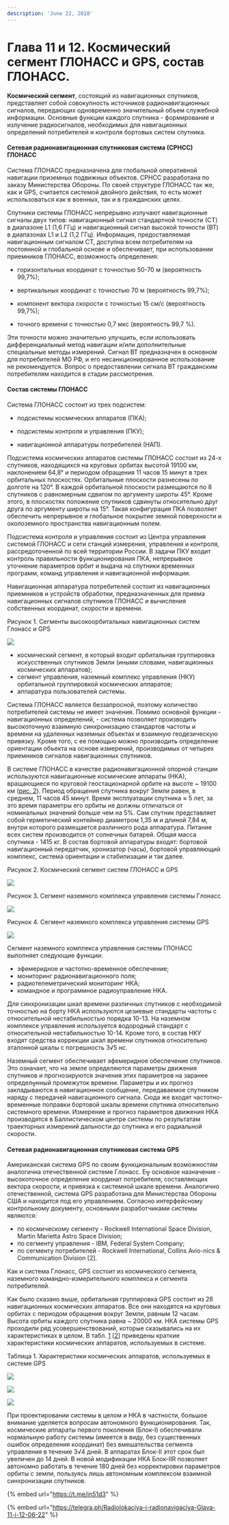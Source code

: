 ```yaml
---
description: 'June 22, 2018'
---
```


# Глава 11 и 12. Космический сегмент ГЛОНАСС и GPS, состав ГЛОНАСС.

**Космический сегмент**, состоящий из навигационных спутников, представляет собой совокупность источников радионавигационных сигналов, передающих одновременно значительный объем служебной информации. Основные функции каждого спутника - формирование и излучение радиосигналов, необходимых для навигационных определений потребителей и контроля бортовых систем спутника.

#### Сетевая радионавигационная спутниковая система \(СРНСС\) ГЛОНАСС <a id="&#x421;&#x435;&#x442;&#x435;&#x432;&#x430;&#x44F;-&#x440;&#x430;&#x434;&#x438;&#x43E;&#x43D;&#x430;&#x432;&#x438;&#x433;&#x430;&#x446;&#x438;&#x43E;&#x43D;&#x43D;&#x430;&#x44F;-&#x441;&#x43F;&#x443;&#x442;&#x43D;&#x438;&#x43A;&#x43E;&#x432;&#x430;&#x44F;-&#x441;&#x438;&#x441;&#x442;&#x435;&#x43C;&#x430;-(&#x421;&#x420;&#x41D;&#x421;&#x421;)-&#x413;&#x41B;&#x41E;&#x41D;&#x410;&#x421;&#x421;"></a>

Система ГЛОНАСС предназначена для глобальной оперативной навигации приземных подвижных объектов. СРНСС разработана по заказу Министерства Обороны. По своей структуре ГЛОНАСС так же, как и GPS, считается системой двойного действия, то есть может использоваться как в военных, так и в гражданских целях.

Спутники системы ГЛОНАСС непрерывно излучают навигационные сигналы двух типов: навигационный сигнал стандартной точности \(СТ\) в диапазоне L1 \(1,6 ГГц\) и навигационный сигнал высокой точности \(ВТ\) в диапазонах L1 и L2 \(1,2 ГГц\). Информация, предоставляемая навигационным сигналом СТ, доступна всем потребителям на постоянной и глобальной основе и обеспечивает, при использовании приемников ГЛОНАСС, возможность определения:

- горизонтальных координат с точностью 50-70 м \(вероятность 99,7%\);

- вертикальных координат с точностью 70 м \(вероятность 99,7%\);

- компонент вектора скорости с точностью 15 см/с \(вероятность 99,7%\);

- точного времени с точностью 0,7 мкс \(вероятность 99,7 %\).

Эти точности можно значительно улучшить, если использовать дифференциальный метод навигации и/или дополнительные специальные методы измерений. Сигнал ВТ предназначен в основном для потребителей МО РФ, и его несанкционированное использование не рекомендуется. Вопрос о предоставлении сигнала ВТ гражданским потребителям находится в стадии рассмотрения.

#### Состав системы ГЛОНАСС <a id="&#x421;&#x43E;&#x441;&#x442;&#x430;&#x432;-&#x441;&#x438;&#x441;&#x442;&#x435;&#x43C;&#x44B;-&#x413;&#x41B;&#x41E;&#x41D;&#x410;&#x421;&#x421;"></a>

Система ГЛОНАСС состоит из трех подсистем:

- подсистемы космических аппаратов \(ПКА\);

- подсистемы контроля и управления \(ПКУ\);

- навигационной аппаратуры потребителей \(НАП\).

Подсистема космических аппаратов системы ГЛОНАСС состоит из 24-х спутников, находящихся на круговых орбитах высотой 19100 км, наклонением 64,8° и периодом обращения 11 часов 15 минут в трех орбитальных плоскостях. Орбитальные плоскости разнесены по долготе на 120°. В каждой орбитальной плоскости размещаются по 8 спутников с равномерным сдвигом по аргументу широты 45°. Кроме этого, в плоскостях положение спутников сдвинуты относительно друг друга по аргументу широты на 15°. Такая конфигурация ПКА позволяет обеспечить непрерывное и глобальное покрытие земной поверхности и околоземного пространства навигационным полем.

Подсистема контроля и управления состоит из Центра управления системой ГЛОНАСС и сети станций измерения, управления и контроля, рассредоточенной по всей территории России. В задачи ПКУ входит контроль правильности функционирования ПКА, непрерывное уточнение параметров орбит и выдача на спутники временных программ, команд управления и навигационной информации.

Навигационная аппаратура потребителей состоит из навигационных приемников и устройств обработки, предназначенных для приема навигационных сигналов спутников ГЛОНАСС и вычисления собственных координат, скорости и времени.

Рисунок 1. Сегменты высокоорбитальных навигационных систем Глонасс и GPS

![](https://telegra.ph/file/0f7f55ba977fcd35bec61.png)

* космический сегмент, в который входит орбитальная группировка искусственных спутников Земли \(иными словами, навигационных космических аппаратов\);
* сегмент управления, наземный комплекс управления \(НКУ\) орбитальной группировкой космических аппаратов;
* аппаратура пользователей системы.

Система ГЛОНАСС является беззапросной, поэтому количество потребителей системы не имеет значения. Помимо основной функции - навигационных определений, - система позволяет производить высокоточную взаимную синхронизацию стандартов частоты и времени на удаленных наземных объектах и взаимную геодезическую привязку. Кроме того, с ее помощью можно производить определение ориентации объекта на основе измерений, производимых от четырех приемников сигналов навигационных спутников.

В системе ГЛОНАСС в качестве радионавигационной опорной станции используются навигационные космические аппараты \(НКА\), вращающиеся по круговой геостационарной орбите на высоте ~ 19100 км \([рис. 2](http://www.chipinfo.ru/literature/chipnews/200110/9.html#povalyaev2)\). Период обращения спутника вокруг Земли равен, в среднем, 11 часов 45 минут. Время эксплуатации спутника ≈ 5 лет, за это время параметры его орбиты не должны отличаться от номинальных значений больше чем на 5%. Сам спутник представляет собой герметический контейнер диаметром 1,35 м и длиной 7,84 м, внутри которого размещается различного рода аппаратура. Питание всех систем производится от солнечных батарей. Общая масса спутника - 1415 кг. В состав бортовой аппаратуры входят: бортовой навигационный передатчик, хронизатор \(часы\), бортовой управляющий комплекс, система ориентации и стабилизации и так далее.

Рисунок 2. Космический сегмент систем ГЛОНАСС и GPS

![](https://telegra.ph/file/ba3e312dccccbb3ff01f7.png)

Рисунок 3. Сегмент наземного комплекса управления системы Глонасс

![](https://telegra.ph/file/f8bd324d2bb3b3e13e744.png)

Рисунок 4. Сегмент наземного комплекса управления системы GPS

![](https://telegra.ph/file/8b712ae934d12d98fef83.png)

Сегмент наземного комплекса управления системы ГЛОНАСС выполняет следующие функции:

* эфемеридное и частотно-временное обеспечение;
* мониторинг радионавигационного поля;
* радиотелеметрический мониторинг НКА;
* командное и программное радиоуправление НКА.

Для синхронизации шкал времени различных спутников с необходимой точностью на борту НКА используются цезиевые стандарты частоты с относительной нестабильностью порядка 10-13. На наземном комплексе управления используется водородный стандарт с относительной нестабильностью 10-14. Кроме того, в состав НКУ входят средства коррекции шкал времени спутников относительно эталонной шкалы с погрешность 3√5 нс.

Наземный сегмент обеспечивает эфемеридное обеспечение спутников. Это означает, что на земле определяются параметры движения спутников и прогнозируются значения этих параметров на заранее определ╦нный промежуток времени. Параметры и их прогноз закладываются в навигационное сообщение, передаваемое спутником наряду с передачей навигационного сигнала. Сюда же входят частотно-временные поправки бортовой шкалы времени спутника относительно системного времени. Измерение и прогноз параметров движения НКА производятся в Баллистическом центре системы по результатам траекторных измерений дальности до спутника и его радиальной скорости.

#### Сетевая радионавигационная спутниковая система GPS <a id="&#x421;&#x435;&#x442;&#x435;&#x432;&#x430;&#x44F;-&#x440;&#x430;&#x434;&#x438;&#x43E;&#x43D;&#x430;&#x432;&#x438;&#x433;&#x430;&#x446;&#x438;&#x43E;&#x43D;&#x43D;&#x430;&#x44F;-&#x441;&#x43F;&#x443;&#x442;&#x43D;&#x438;&#x43A;&#x43E;&#x432;&#x430;&#x44F;-&#x441;&#x438;&#x441;&#x442;&#x435;&#x43C;&#x430;-GPS"></a>

Американская система GPS по своим функциональным возможностям аналогична отечественной системе Глонасс. Е╦ основное назначение - высокоточное определение координат потребителя, составляющих вектора скорости, и привязка к системной шкале времени. Аналогично отечественной, система GPS разработана для Министерства Обороны США и находится под его управлением. Согласно интерфейсному контрольному документу, основными разработчиками системы являются:

* по космическому сегменту - Rockwell International Space Division, Martin Marietta Astro Space Division;
* по сегменту управления - IBM, Federal System Company;
* по сегменту потребителей - Rockwell International, Collins Avio-nics & Communication Division \[2\].

Как и система Глонасс, GPS состоит из космического сегмента, наземного командно-измерительного комплекса и сегмента потребителей.

Как было сказано выше, орбитальная группировка GPS состоит из 28 навигационных космических аппаратов. Все они находятся на круговых орбитах с периодом обращения вокруг Земли, равным 12 часам. Высота орбиты каждого спутника равна ~ 20000 км. НКА системы GPS проходили ряд усовершенствований, которые сказывались на их характеристиках в целом. В табл. [1](http://www.chipinfo.ru/literature/chipnews/200110/9.html#table1) \[[2](http://www.chipinfo.ru/literature/chipnews/200110/9.html#table2)\] приведены краткие характеристики космических аппаратов, используемых в системе.

Таблица 1. Характеристики космических аппаратов, используемых в системе GPS

![](https://telegra.ph/file/2c980e35a6044c99478c9.png)

![](https://telegra.ph/file/fbf16f6c7fce287e06ffb.png)

![](https://telegra.ph/file/583eafacea2dff9e8ae18.png)

При проектировании системы в целом и НКА в частности, большое внимание уделяется вопросам автономного функционирования. Так, космические аппараты первого поколения \(Блок-I\) обеспечивали нормальную работу системы \(имеется в виду, без существенных ошибок определения координат\) без вмешательства сегмента управления в течение 3√4 дней. В аппаратах Блок-II этот срок был увеличен до 14 дней. В новой модификации НКА Блок-IIR позволяет автономно работать в течение 180 дней без корректировки параметров орбиты с земли, пользуясь лишь автономным комплексом взаимной синхронизации спутников. 

{% embed url="https://t.me/in51d3" %}

{% embed url="https://telegra.ph/Radiolokaciya-i-radionavigaciya-Glava-11-i-12-06-22" %}




